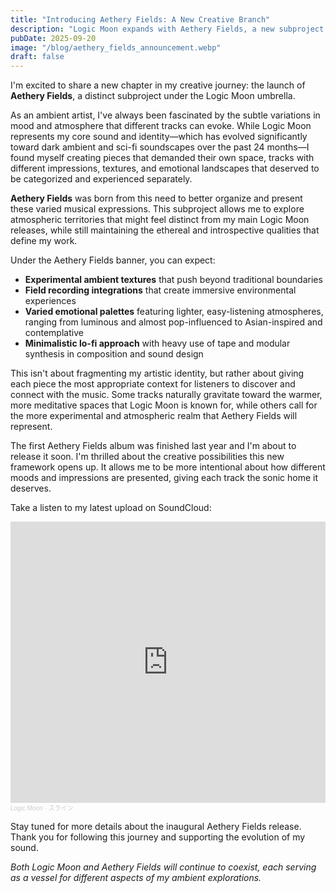 ```yaml
---
title: "Introducing Aethery Fields: A New Creative Branch"
description: "Logic Moon expands with Aethery Fields, a new subproject for exploring different atmospheric expressions and sonic impressions."
pubDate: 2025-09-20
image: "/blog/aethery_fields_announcement.webp"
draft: false
---
```


I'm excited to share a new chapter in my creative journey: the launch of **Aethery Fields**, a distinct subproject under the Logic Moon umbrella.

As an ambient artist, I've always been fascinated by the subtle variations in mood and atmosphere that different tracks can evoke. While Logic Moon represents my core sound and identity—which has evolved significantly toward dark ambient and sci-fi soundscapes over the past 24 months—I found myself creating pieces that demanded their own space, tracks with different impressions, textures, and emotional landscapes that deserved to be categorized and experienced separately.

**Aethery Fields** was born from this need to better organize and present these varied musical expressions. This subproject allows me to explore atmospheric territories that might feel distinct from my main Logic Moon releases, while still maintaining the ethereal and introspective qualities that define my work.

Under the Aethery Fields banner, you can expect:

- **Experimental ambient textures** that push beyond traditional boundaries
- **Field recording integrations** that create immersive environmental experiences  
- **Varied emotional palettes** featuring lighter, easy-listening atmospheres, ranging from luminous and almost pop-influenced to Asian-inspired and contemplative
- **Minimalistic lo-fi approach** with heavy use of tape and modular synthesis in composition and sound design

This isn't about fragmenting my artistic identity, but rather about giving each piece the most appropriate context for listeners to discover and connect with the music. Some tracks naturally gravitate toward the warmer, more meditative spaces that Logic Moon is known for, while others call for the more experimental and atmospheric realm that Aethery Fields will represent.

The first Aethery Fields album was finished last year and I'm about to release it soon. I'm thrilled about the creative possibilities this new framework opens up. It allows me to be more intentional about how different moods and impressions are presented, giving each track the sonic home it deserves.

Take a listen to my latest upload on SoundCloud:

<iframe width="100%" height="450" scrolling="no" frameborder="no" allow="autoplay" src="https://w.soundcloud.com/player/?url=https%3A//api.soundcloud.com/tracks/soundcloud%253Atracks%253A2169868812&color=%238b8080&auto_play=false&hide_related=true&show_comments=false&show_user=false&show_reposts=false&show_teaser=false&visual=true"></iframe><div style="font-size: 10px; color: #cccccc;line-break: anywhere;word-break: normal;overflow: hidden;white-space: nowrap;text-overflow: ellipsis; font-family: Interstate,Lucida Grande,Lucida Sans Unicode,Lucida Sans,Garuda,Verdana,Tahoma,sans-serif;font-weight: 100;"><a href="https://soundcloud.com/logic-moon" title="Logic Moon" target="_blank" style="color: #cccccc; text-decoration: none;">Logic Moon</a> · <a href="https://soundcloud.com/logic-moon/slines-tape" title="スライン" target="_blank" style="color: #cccccc; text-decoration: none;">スライン</a></div>

Stay tuned for more details about the inaugural Aethery Fields release. Thank you for following this journey and supporting the evolution of my sound.

*Both Logic Moon and Aethery Fields will continue to coexist, each serving as a vessel for different aspects of my ambient explorations.*